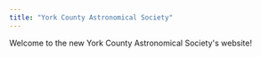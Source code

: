 ```yaml
---
title: "York County Astronomical Society"
---
```


Welcome to the new York County Astronomical Society's website!
